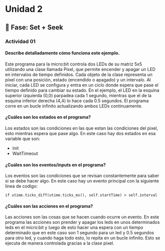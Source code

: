 # Unidad 2

## 🔎 Fase: Set + Seek

###  Actividad 01  

#### Describe detalladamente cómo funciona este ejemplo.  

Este programa para la micro:bit controla dos LEDs de su matriz 5x5 utilizando una clase llamada Pixel, que permite encender y apagar un LED en intervalos de tiempo definidos. Cada objeto de la clase representa un píxel con una posición, estado (encendido o apagado) y un intervalo. Al iniciar, cada LED se configura y entra en un ciclo donde espera que pase el tiempo definido para cambiar su estado. En el ejemplo, el LED en la esquina superior izquierda (0,0) parpadea cada 1 segundo, mientras que el de la esquina inferior derecha (4,4) lo hace cada 0.5 segundos. El programa corre en un bucle infinito actualizando ambos LEDs continuamente.

#### ¿Cuáles son los estados en el programa?

Los estados son las condiciones en las que estan las condiciones del pixel, esto mientras espera que pase algo. En este caso hay dos estados en esa variable que son: 
- Init
- WaitTimeout

#### ¿Cuáles son los eventos/inputs en el programa?

Los eventos son las condiciones que se revisan constantemente para saber si se debe hacer algo. En este caso hay un evento principal con la siguiente linea de codigo:
 ```
if utime.ticks_diff(utime.ticks_ms(), self.startTime) > self.interval
 ```
#### ¿Cuáles son las acciones en el programa?

Las acciones son las cosas que se hacen cuando ocurre un evento. En este programa las acciones son prender y apagar los leds en unos determinados leds en el micro:bit y luego de esto hacer una espera con un tiempo determinado que en este caso son 1 segundo para un led y 0.5 segundos para otro led, y cuando haga todo esto, lo repita en un bucle infinito. Esto se ejecuta de manera controlada gracias a la clase pixel.
